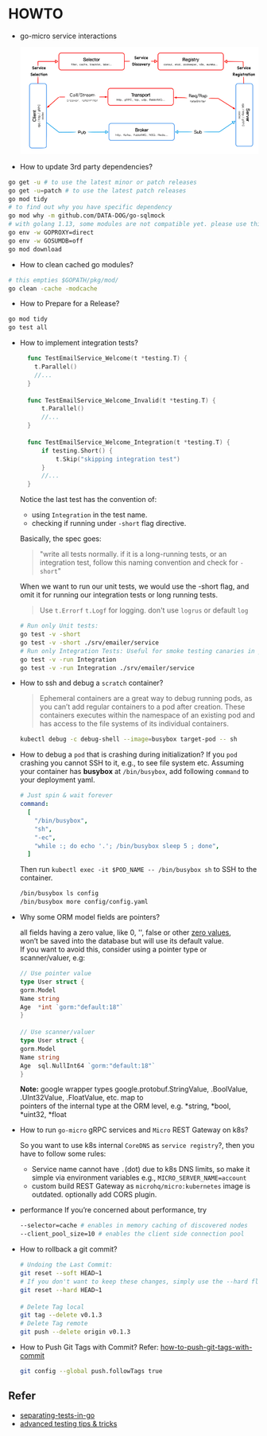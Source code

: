 # HOWTO

- go-micro service interactions

  ![Image of micro-interactions](images/micro-interactions.png)

- How to update 3rd party dependencies?

```bash
go get -u # to use the latest minor or patch releases
go get -u=patch # to use the latest patch releases
go mod tidy
# to find out why you have specific dependency
go mod why -m github.com/DATA-DOG/go-sqlmock
# with golang 1.13, some modules are not compatible yet. please use this as temp solution.
go env -w GOPROXY=direct
go env -w GOSUMDB=off
go mod download
```

- How to clean cached go modules?

```bash
# this empties $GOPATH/pkg/mod/
go clean -cache -modcache
```

- How to Prepare for a Release?

```bash
go mod tidy
go test all
```

- How to implement integration tests?

  ```go
    func TestEmailService_Welcome(t *testing.T) {
      t.Parallel()
      //...
    }

    func TestEmailService_Welcome_Invalid(t *testing.T) {
        t.Parallel()
        //...
    }

    func TestEmailService_Welcome_Integration(t *testing.T) {
        if testing.Short() {
            t.Skip("skipping integration test")
        }
        //...
    }
  ```

  Notice the last test has the convention of:

  - using `Integration` in the test name.
  - checking if running under `-short` flag directive.

  Basically, the spec goes:

  > "write all tests normally. if it is a long-running tests, or an integration test, follow this naming convention and check for `-short`"

  When we want to run our unit tests, we would use the -short flag, and omit it for running our integration tests or long running tests.

  > Use `t.Errorf` `t.Logf` for logging. don't use `logrus` or default `log`

  ```bash
  # Run only Unit tests:
  go test -v -short
  go test -v -short ./srv/emailer/service
  # Run only Integration Tests: Useful for smoke testing canaries in production.
  go test -v -run Integration
  go test -v -run Integration ./srv/emailer/service
  ```

- How to ssh and debug a `scratch` container?

  > Ephemeral containers are a great way to debug running pods, as you can’t add regular containers to a pod after creation.
  > These containers executes within the namespace of an existing pod and has access to the file systems of its individual containers.

  ```bash
  kubectl debug -c debug-shell --image=busybox target-pod -- sh
  ```

- How to debug a `pod` that is crashing during initialization?
  If you `pod` crashing you cannot SSH to it, e.g., to see file system etc.
  Assuming your container has **busybox** at `/bin/busybox`, add following `command` to your deployment yaml.

  ```yaml
  # Just spin & wait forever
  command:
    [
      "/bin/busybox",
      "sh",
      "-ec",
      "while :; do echo '.'; /bin/busybox sleep 5 ; done",
    ]
  ```

  Then run `kubectl exec -it $POD_NAME -- /bin/busybox sh` to SSH to the container.

  ```bash
  /bin/busybox ls config
  /bin/busybox more config/config.yaml
  ```

- Why some ORM model fields are pointers?

  all fields having a zero value, like 0, '', false or other [zero values](https://tour.golang.org/basics/12), <br/>
  won’t be saved into the database but will use its default value.<br/>
  If you want to avoid this, consider using a pointer type or scanner/valuer, e.g:

  ```go
  // Use pointer value
  type User struct {
  gorm.Model
  Name string
  Age  *int `gorm:"default:18"`
  }

  // Use scanner/valuer
  type User struct {
  gorm.Model
  Name string
  Age  sql.NullInt64 `gorm:"default:18"`
  }
  ```

  **Note:** google wrapper types google.protobuf.StringValue, .BoolValue, .UInt32Value, .FloatValue, etc. map to <br/>
  pointers of the internal type at the ORM level, e.g. *string, *bool, *uint32, *float <br/>

- How to run `go-micro` gRPC services and `Micro` REST Gateway on k8s?

  So you want to use k8s internal `CoreDNS` as `service registry`?, then you have to follow some rules:

  - Service name cannot have `.`(dot) due to k8s DNS limits, so make it simple via environment variables e.g., `MICRO_SERVER_NAME=account`
  - custom build REST Gateway as `microhq/micro:kubernetes` image is outdated. optionally add CORS plugin.

- performance
  If you’re concerned about performance, try

  ```bash
  --selector=cache # enables in memory caching of discovered nodes
  --client_pool_size=10 # enables the client side connection pool
  ```

- How to rollback a git commit?

  ```bash
  # Undoing the Last Commit:
  git reset --soft HEAD~1
  # If you don't want to keep these changes, simply use the --hard flag.
  git reset --hard HEAD~1

  # Delete Tag local
  git tag --delete v0.1.3
  # Delete Tag remote
  git push --delete origin v0.1.3
  ```

- How to Push Git Tags with Commit?
  Refer: [how-to-push-git-tags-with-commit](https://blog.ssanj.net/posts/2018-10-30-how-to-push-git-tags-with-commit.html)

  ```bash
  git config --global push.followTags true
  ```

## Refer

- [separating-tests-in-go](https://filipnikolovski.com/separating-tests-in-go/)
- [advanced testing tips & tricks](https://medium.com/@povilasve/go-advanced-tips-tricks-a872503ac859)

```

```
